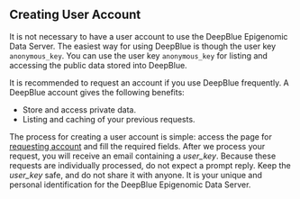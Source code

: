 ## Creating User Account

It is not necessary to have a user account to use the DeepBlue Epigenomic Data Server.
The easiest way for using DeepBlue is though the user key ```anonymous_key```.
You can use the user key ```anonymous_key``` for listing and accessing the public data stored into DeepBlue.

It is recommended to request an account if you use DeepBlue frequently.
A DeepBlue account gives the following benefits:

* Store and access private data.
* Listing and caching of your previous requests.

The process for creating a user account is simple: access the page for [requesting account](http://deepblue.mpi-inf.mpg.de/register.php) and fill the required fields.
After we process your request, you will receive an email containing a *user_key*.
Because these requests are individually processed, do not expect a prompt reply.
Keep the *user_key* safe, and do not share it with anyone.
It is your unique and personal identification for the DeepBlue Epigenomic Data Server.
